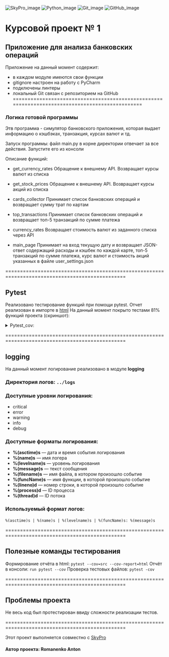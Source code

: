 ![SkyPro_image](/data/images/for_readme_file/SkyPro.png)
![Python_image](/data/images/for_readme_file/Python.png)
![Git_image](/data/images/for_readme_file/Git.png)
![GitHub_image](/data/images/for_readme_file/GitHub.png)

# Курсовой проект № 1
## Приложение для анализа банковских операций

Приложение на данный момент содержит:
- в каждом модуле имеются свои функции
- gitignore настроен на работу с PyCharm
- подключены линтеры
- локальный Git связан с репозиторием на GitHub
===============================================================================================

### Логика готовой программы
Этв программа - симулятор банковского приложения, которая выдает информацию о кэшбэках, транзакция, курсах валют и тд.

Запуск программы: файл main.py в корне директории отвечает за все действия. Запустите его из консоли

Описание функций:

- get_currency_rates
Обращение к внешнему API. Возвращает курсы валют из списка

- get_stock_prices
Обращение к внешнему API. Возвращает курсы акций из списка

- cards_collector
Принимает список банковских операций и возвращает сумму трат по картам

- top_transactions
Принимает список банковских операций и возвращает топ-5 транзакций по сумме платежа

- currency_rates
Возвращает стоимость валют из заданного списка через API

- main_page
Принимает на вход текущую дату и возвращает JSON-ответ содержащий расходы и кэшбек по каждой карте, топ-5 транзакций по сумме платежа, курс валют и стоимость акций указанных в файле user_settings.json

===============================================================================================
## Pytest

Реализовано тестирование функций при помощи pytest.
Отчет реализован в импорте в [html](/htmlcov)
На данный момент покрыто тестами 81% функций проекта (скриншот):
   <details>
   <summary>Pytest_cov:</summary>
  
   [![Pytest_cov][1]][1]

   [1]: /data/for_readme/images/Pytest_cov.png
   </details>


===============================================================================================

## logging

На данный момент логирование реализовано в модуле **logging**

### Директория логов: ```../logs```

### Доступные уровни логирования:
- critical
- error
- warning
- info
- debug

### Доступные форматы логирования:
* __%(asctime)s__ — дата и время события логирования
* __%(name)s__ — имя логера
* __%(levelname)s__ — уровень логирования
* __%(message)s__ — текст сообщения
* __%(filename)s__ — имя файла, в котором произошло событие
* __%(funcName)s__ — имя функции, в которой произошло событие
* __%(lineno)d__ — номер строки, в которой произошло событие
* __%(process)d__ — ID процесса
* __%(thread)d__ — ID потока

### Используемый формат логов:
```%(asctime)s | %(name)s | %(levelname)s | %(funcName)s: %(message)s```

===============================================================================================
## Полезные команды тестирования

Формирование отчёта в html:
```pytest --cov=src --cov-report=html```
Отчёт в консоли:
```run pytest --cov```
Проверка тестовых файлов:
```pytest -cov```

===============================================================================================

## Проблемы проекта
Не весь код был протестирован ввиду сложности реализации тестов.

===============================================================================================

Этот проект выполняется совместно с [SkyPro](https://sky.pro/)
####  Автор проекта: **Romanenko Anton**
